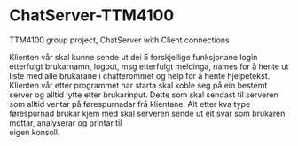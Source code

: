 # ChatServer-TTM4100
TTM4100 group project, ChatServer with Client connections


Klienten vår skal kunne sende ut dei 5 forskjellige funksjonane login etterfulgt brukarnamn,
logout, msg etterfulgt meldinga, names for å hente ut liste med alle brukarane i chatterommet
og help for å hente hjelpetekst. Klienten vår etter programmet har starta skal koble seg på
ein bestemt server og alltid lytte etter brukarinput. Dette som skal sendast til serveren
som alltid ventar på førespurnadar frå klientane. Alt etter kva type førespurnad brukar kjem med
skal serveren sende ut eit svar som brukaren mottar, analyserar og printar til  
eigen konsoll.

